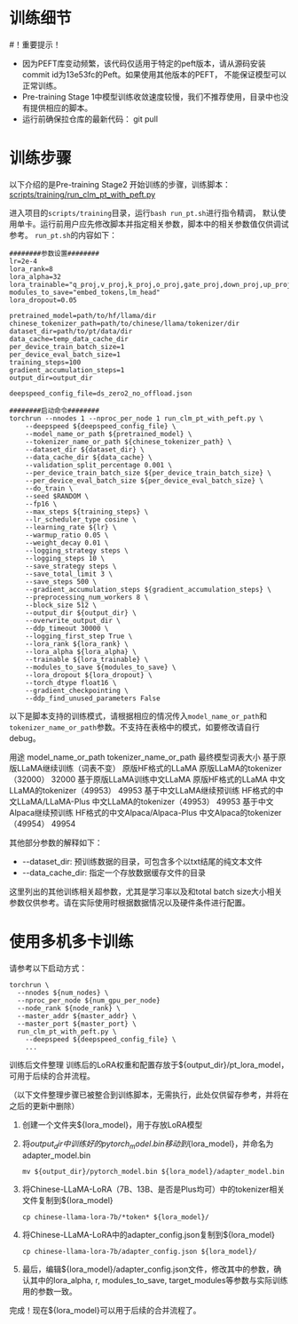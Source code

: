 # 训练细节

#！重要提示！

* 因为PEFT库变动频繁，该代码仅适用于特定的peft版本，请从源码安装commit id为13e53fc的Peft。如果使用其他版本的PEFT， 不能保证模型可以正常训练。
* Pre-training Stage 1中模型训练收敛速度较慢，我们不推荐使用，目录中也没有提供相应的脚本。
* 运行前确保拉仓库的最新代码： git pull
# 训练步骤

以下介绍的是Pre-training Stage2 开始训练的步骤，训练脚本：[scripts/training/run_clm_pt_with_peft.py](https://github.com/ymcui/Chinese-LLaMA-Alpaca/blob/main/scripts/training/run_clm_pt_with_peft.py)

进入项目的`scripts/training`目录，运行`bash run_pt.sh`进行指令精调， 默认使用单卡。运行前用户应先修改脚本并指定相关参数，脚本中的相关参数值仅供调试参考。 `run_pt.sh`的内容如下：

```
########参数设置########
lr=2e-4
lora_rank=8
lora_alpha=32
lora_trainable="q_proj,v_proj,k_proj,o_proj,gate_proj,down_proj,up_proj"
modules_to_save="embed_tokens,lm_head"
lora_dropout=0.05

pretrained_model=path/to/hf/llama/dir
chinese_tokenizer_path=path/to/chinese/llama/tokenizer/dir
dataset_dir=path/to/pt/data/dir
data_cache=temp_data_cache_dir
per_device_train_batch_size=1
per_device_eval_batch_size=1
training_steps=100
gradient_accumulation_steps=1
output_dir=output_dir

deepspeed_config_file=ds_zero2_no_offload.json

########启动命令########
torchrun --nnodes 1 --nproc_per_node 1 run_clm_pt_with_peft.py \
    --deepspeed ${deepspeed_config_file} \
    --model_name_or_path ${pretrained_model} \
    --tokenizer_name_or_path ${chinese_tokenizer_path} \
    --dataset_dir ${dataset_dir} \
    --data_cache_dir ${data_cache} \
    --validation_split_percentage 0.001 \
    --per_device_train_batch_size ${per_device_train_batch_size} \
    --per_device_eval_batch_size ${per_device_eval_batch_size} \
    --do_train \
    --seed $RANDOM \
    --fp16 \
    --max_steps ${training_steps} \
    --lr_scheduler_type cosine \
    --learning_rate ${lr} \
    --warmup_ratio 0.05 \
    --weight_decay 0.01 \
    --logging_strategy steps \
    --logging_steps 10 \
    --save_strategy steps \
    --save_total_limit 3 \
    --save_steps 500 \
    --gradient_accumulation_steps ${gradient_accumulation_steps} \
    --preprocessing_num_workers 8 \
    --block_size 512 \
    --output_dir ${output_dir} \
    --overwrite_output_dir \
    --ddp_timeout 30000 \
    --logging_first_step True \
    --lora_rank ${lora_rank} \
    --lora_alpha ${lora_alpha} \
    --trainable ${lora_trainable} \
    --modules_to_save ${modules_to_save} \
    --lora_dropout ${lora_dropout} \
    --torch_dtype float16 \
    --gradient_checkpointing \
    --ddp_find_unused_parameters False
```
以下是脚本支持的训练模式，请根据相应的情况传入`model_name_or_path`和`tokenizer_name_or_path`参数。不支持在表格中的模式，如要修改请自行debug。

用途	model_name_or_path	tokenizer_name_or_path	最终模型词表大小
基于原版LLaMA继续训练（词表不变）	原版HF格式的LLaMA	原版LLaMA的tokenizer（32000）	32000
基于原版LLaMA训练中文LLaMA	原版HF格式的LLaMA	中文LLaMA的tokenizer（49953）	49953
基于中文LLaMA继续预训练	HF格式的中文LLaMA/LLaMA-Plus	中文LLaMA的tokenizer（49953）	49953
基于中文Alpaca继续预训练	HF格式的中文Alpaca/Alpaca-Plus	中文Alpaca的tokenizer（49954）	49954


其他部分参数的解释如下：

* --dataset_dir: 预训练数据的目录，可包含多个以txt结尾的纯文本文件
* --data_cache_dir: 指定一个存放数据缓存文件的目录

这里列出的其他训练相关超参数，尤其是学习率以及和total batch size大小相关参数仅供参考。请在实际使用时根据数据情况以及硬件条件进行配置。

# 使用多机多卡训练

请参考以下启动方式：

```
torchrun \
  --nnodes ${num_nodes} \
  --nproc_per_node ${num_gpu_per_node} 
  --node_rank ${node_rank} \
  --master_addr ${master_addr} \
  --master_port ${master_port} \
  run_clm_pt_with_peft.py \
    --deepspeed ${deepspeed_config_file} \
    ...
```

训练后文件整理
训练后的LoRA权重和配置存放于${output_dir}/pt_lora_model，可用于后续的合并流程。

（以下文件整理步骤已被整合到训练脚本，无需执行，此处仅供留存参考，并将在之后的更新中删除）

1. 创建一个文件夹${lora_model}，用于存放LoRA模型

2. 将${output_dir}中训练好的pytorch_model.bin移动到${lora_model}，并命名为adapter_model.bin

    ```mv ${output_dir}/pytorch_model.bin ${lora_model}/adapter_model.bin```

3. 将Chinese-LLaMA-LoRA（7B、13B、是否是Plus均可）中的tokenizer相关文件复制到${lora_model}

    ```cp chinese-llama-lora-7b/*token* ${lora_model}/```

4. 将Chinese-LLaMA-LoRA中的adapter_config.json复制到${lora_model}

    ```cp chinese-llama-lora-7b/adapter_config.json ${lora_model}/```

5. 最后，编辑${lora_model}/adapter_config.json文件，修改其中的参数，确认其中的lora_alpha, r, modules_to_save, target_modules等参数与实际训练用的参数一致。

完成！现在${lora_model}可以用于后续的合并流程了。